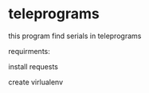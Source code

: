 # teleprograms
this program find serials in teleprograms

requirments:

install requests

create virlualenv
